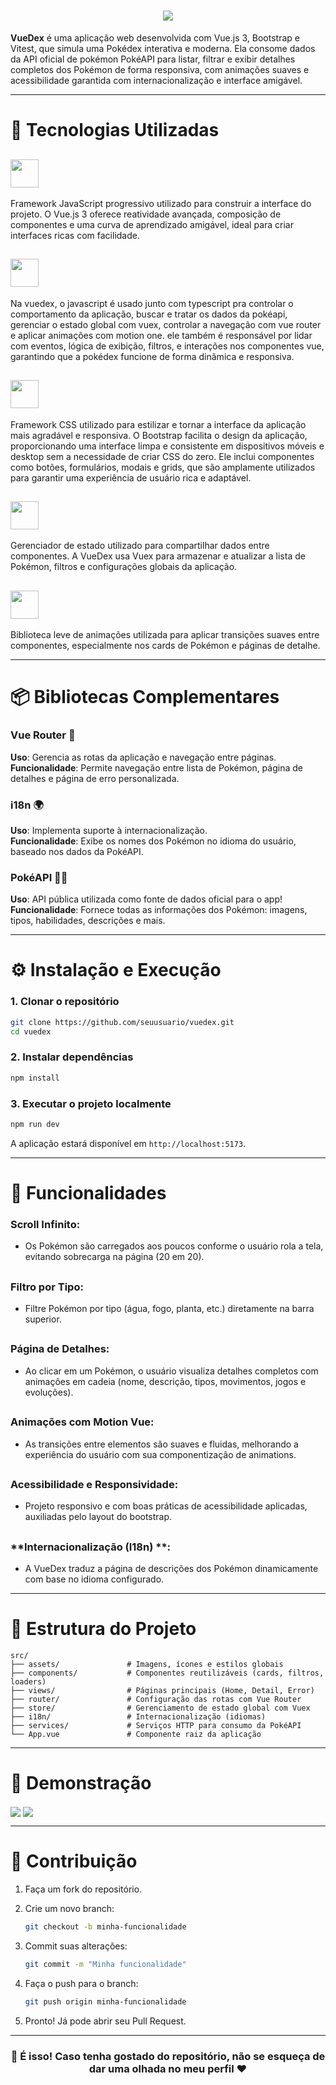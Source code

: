 <h1 align="center">
  <img src="https://readme-typing-svg.herokuapp.com?font=Fira+Code&weight=700&size=40&pause=1000&color=FAFAFA&center=true&vCenter=true&width=435&lines=%F0%9F%8E%AE+VueDex" />
</h1>

**VueDex** é uma aplicação web desenvolvida com Vue.js 3, Bootstrap e Vitest, que simula uma Pokédex interativa e moderna. Ela consome dados da API oficial de pokémon PokéAPI para listar, filtrar e exibir detalhes completos dos Pokémon de forma responsiva, com animações suaves e acessibilidade garantida com internacionalização e interface amigável.

---

# 🚀 Tecnologias Utilizadas

## <img src="https://img.shields.io/badge/Vue.js-35495E?style=for-the-badge&logo=vue.js&logoColor=4FC08D" height="45" />

Framework JavaScript progressivo utilizado para construir a interface do projeto. O Vue.js 3 oferece reatividade avançada, composição de componentes e uma curva de aprendizado amigável, ideal para criar interfaces ricas com facilidade.

## <img src="https://img.shields.io/badge/JavaScript-F7DF1E.svg?style=for-the-badge&logo=JavaScript&logoColor=black" height="45" />

Na vuedex, o javascript é usado junto com typescript pra controlar o comportamento da aplicação, buscar e tratar os dados da pokéapi, gerenciar o estado global com vuex, controlar a navegação com vue router e aplicar animações com motion one. ele também é responsável por lidar com eventos, lógica de exibição, filtros, e interações nos componentes vue, garantindo que a pokédex funcione de forma dinâmica e responsiva.

## <img src="https://img.shields.io/badge/Bootstrap-563D7C?style=for-the-badge&logo=bootstrap&logoColor=white" height="45"  />

Framework CSS utilizado para estilizar e tornar a interface da aplicação mais agradável e responsiva. O Bootstrap facilita o design da aplicação, proporcionando uma interface limpa e consistente em dispositivos móveis e desktop sem a necessidade de criar CSS do zero. Ele inclui componentes como botões, formulários, modais e grids, que são amplamente utilizados para garantir uma experiência de usuário rica e adaptável.

## <img src="https://img.shields.io/badge/Vuex-35495E?style=for-the-badge&logo=vue.js&logoColor=4FC08D" height="45" />

Gerenciador de estado utilizado para compartilhar dados entre componentes. A VueDex usa Vuex para armazenar e atualizar a lista de Pokémon, filtros e configurações globais da aplicação.

## <img src="https://img.shields.io/badge/Motion_One-000000?style=for-the-badge&logo=motion&logoColor=white" height="45" />

Biblioteca leve de animações utilizada para aplicar transições suaves entre componentes, especialmente nos cards de Pokémon e páginas de detalhe.

---

# 📦 Bibliotecas Complementares

### **Vue Router** 🔁  
**Uso**: Gerencia as rotas da aplicação e navegação entre páginas.  
**Funcionalidade**: Permite navegação entre lista de Pokémon, página de detalhes e página de erro personalizada.

### **i18n** 🌍  
**Uso**: Implementa suporte à internacionalização.  
**Funcionalidade**: Exibe os nomes dos Pokémon no idioma do usuário, baseado nos dados da PokéAPI.

### **PokéAPI** 🐱‍🏍  
**Uso**: API pública utilizada como fonte de dados oficial para o app!  
**Funcionalidade**: Fornece todas as informações dos Pokémon: imagens, tipos, habilidades, descrições e mais.

---

# ⚙️ Instalação e Execução

### 1. Clonar o repositório

```bash
git clone https://github.com/seuusuario/vuedex.git
cd vuedex
```

### 2. Instalar dependências

```bash
npm install
```

### 3. Executar o projeto localmente

```bash
npm run dev
```

A aplicação estará disponível em `http://localhost:5173`.

---

# 🧩 Funcionalidades

### **Scroll Infinito**:
- Os Pokémon são carregados aos poucos conforme o usuário rola a tela, evitando sobrecarga na página (20 em 20).

##

### **Filtro por Tipo**:
- Filtre Pokémon por tipo (água, fogo, planta, etc.) diretamente na barra superior.

##
  
### **Página de Detalhes**:
- Ao clicar em um Pokémon, o usuário visualiza detalhes completos com animações em cadeia (nome, descrição, tipos, movimentos, jogos e evoluções).

##
  
### **Animações com Motion Vue**:
- As transições entre elementos são suaves e fluidas, melhorando a experiência do usuário com sua componentização de animations.

##
  
### **Acessibilidade e Responsividade**:
- Projeto responsivo e com boas práticas de acessibilidade aplicadas, auxiliadas pelo layout do bootstrap.

##
  
### **Internacionalização (I18n) **:
- A VueDex traduz a página de descrições dos Pokémon dinamicamente com base no idioma configurado.

---

# 📁 Estrutura do Projeto

```
src/
├── assets/               # Imagens, ícones e estilos globais
├── components/           # Componentes reutilizáveis (cards, filtros, loaders)
├── views/                # Páginas principais (Home, Detail, Error)
├── router/               # Configuração das rotas com Vue Router
├── store/                # Gerenciamento de estado global com Vuex
├── i18n/                 # Internacionalização (idiomas)
├── services/             # Serviços HTTP para consumo da PokéAPI
└── App.vue               # Componente raiz da aplicação
```

---

# 📸 Demonstração

<img align="center" src="https://github.com/RecheEduardo/VueDex/blob/main/public/poke_example.png?raw=true" />

<img align="center" src="https://github.com/RecheEduardo/VueDex/blob/main/public/poke_example2.png?raw=true" />

---

# 🤝 Contribuição
1. Faça um fork do repositório.

2. Crie um novo branch:
   ```bash
   git checkout -b minha-funcionalidade
   ```

3. Commit suas alterações:
   ```bash
   git commit -m "Minha funcionalidade"
   ```

4. Faça o push para o branch:
   ```bash
   git push origin minha-funcionalidade
   ```

5. Pronto! Já pode abrir seu Pull Request.

---

<h3 align="center">🙌 É isso! Caso tenha gostado do repositório, não se esqueça de dar uma olhada no meu perfil ❤</h3>

